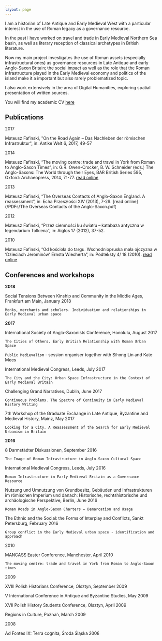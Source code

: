 ```yaml
---
layout: page
---
```


I am a historian of Late Antique and Early Medieval West with a particular interest in the use of Roman legacy as a governance resource.

In the past I have worked on travel and trade in Early Medieval Northern Sea basin, as well as literary reception of classical archetypes in British literature.

Now my main project investigates the use of Roman assets (especially infrastructural ones) as governance resources in Late Antique and early Anglo-Saxon Britain; the social impact as well as the role that the Roman infrastructure played in the Early Medieval economy and politics of the island make it a important but also rarely problematized topic.

I also work extensively in the area of Digital Humanities, exploring spatial presentation of written sources.

You will find my academic CV [here](/CV.md)


Publications
---
2017

Mateusz Fafinski, "On the Road Again – Das Nachleben der römischen Infrastruktur", in: Antike Welt 6, 2017, 49-57

2014

Mateusz Fafinski, “The moving centre: trade and travel in York from Roman to Anglo-Saxon Times”, in: G.R. Owen-Crocker,  B. W. Schneider (eds.)  The Anglo-Saxons: The World through their Eyes, BAR British Series 595, Oxford: Archaeopress, 2014, 71-77. [read online](/PDFs/York.pdf)

2013

Mateusz Fafinski, “The Overseas Contacts of Anglo-Saxon England. A reassessment”, in: Echa Przeszłości XIV (2013), 7-29. [read online](/PDFs/The Overseas Contacts of the Anglo-Saxon.pdf)

2012

Mateusz Fafinski, “Przez ciemności ku światłu – katabaza antyczna w legendarium Tolkiena”, in: Aiglos 17 (2012), 37-52.

2010

Mateusz Fafinski, “Od kościoła do targu. Wschodniopruska mała ojczyzna w ‘Dzieciach Jerominów’ Ernsta Wiecherta”, in: Podteksty 4/ 18 (2010). [read online](http://podteksty.amu.edu.pl/podteksty/?action=dynamic&nr=19&dzial=4&id=410)

Conferences and workshops
---
**2018**

Social Tensions Between Kinship and Community in the Middle Ages, Frankfurt am Main, January 2018

`Monks, merchants and scholars. Individuation and relationships in Early Medieval urban space`

**2017**

International Society of Anglo-Saxonists Conference, Honolulu, August 2017

`The Cities of Others. Early British Relationship with Roman Urban Space`

`Public Medievalism` - session organiser together with Sihong Lin and Kate Mees

International Medieval Congress, Leeds, July 2017

`The City and the City: Urban Space Infrastructure in the Context of Early Medieval Britain`

Challenging Grand Narratives, Dublin, June 2017

`Continuous Problems. The Spectre of Continuity in Early Medieval History Writing`

7th Workshop of the Graduate Exchange in Late Antique, Byzantine and Medieval History, Mainz, May 2017

`Looking for a City. A Reassessment of the Search for Early Medieval Urbanism in Britain`

**2016**

8 Darmstädter Diskussionen, September 2016

`The Image of Roman Infrastructure
in Anglo-Saxon Cultural Space`

International Medieval Congress, Leeds, July 2016

`Roman Infrastructure in Early Medieval Britain as a Governance Resource`

Nutzung und Umnutzung von Grundbesitz, Gebäuden und Infrastrukturen im römischen Imperium und danach: Historische, rechtshistorische und archäologische Perspektive, Berlin, June 2016

`Roman Roads in Anglo-Saxon Charters ‒ Demarcation and Usage`

The Ethnic and the Social: the Forms of Interplay and Conflicts, Sankt Petersburg, February 2016

`Group conflict in the Early Medieval urban space - identification and approach`

2010

MANCASS Easter Conference, Manchester, April 2010

`The moving centre: trade and travel in York from Roman to Anglo-Saxon times`

2009

XVIII Polish Historians Conference, Olsztyn, September 2009

V International Conference in Antique and Byzantine Studies, May 2009

XVII Polish History Students Conference, Olsztyn, April 2009

Regions in Culture, Poznań, March 2009

2008

Ad Fontes IX: Terra cognita, Środa Śląska 2008
